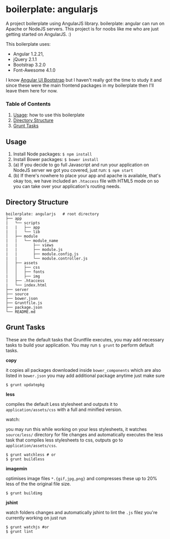 boilerplate: angularjs
======================

A project boilerplate using AngularJS library. boilerplate: angular can run on
Apache or NodeJS servers. This project is for noobs like me who are just getting
started on AngularJS. :)

This boilerplate uses:

- Angular 1.2.21,
- jQuery 2.1.1
- Bootstrap 3.2.0
- Font-Awesome 4.1.0

I know [Angular UI Bootstrap](http://angular-ui.github.io/bootstrap/) but I
haven't really got the time to study it and since these were the main frontend
packages in my boilerplate then I'll leave them here for now.


### Table of Contents

1. [Usage](#usage): how to use this boilerplate
2. [Directory Structure](#directory-structure)
3. [Grunt Tasks](#grunt-tasks)

Usage
-----

1. Install Node packages:
   `$ npm install`
2. Install Bower packages:
  `$ bower install`
3. (a) If you decide to go full Javascript and run your application on NodeJS server
       we got you covered, just run: `$ npm start`
4. (b) If there's nowhere to place your app and apache is available, that's
       okay too, we have included an `.htaccess` file with HTML5 mode on so you
       can take over your application's routing needs.

Directory Structure
-------------------

``` shell
boilerplate: angularjs   # root directory
├── app
|   └── scripts
|   |   ├── app
|   |   └── lib
│   ├── module
|   |   └── module_name
|   |       ├── views
|   |       ├── module.js
|   |       ├── module.config.js
|   |       └── module.controller.js
│   ├── assets
│   │   ├── css
│   │   ├── fonts
|   │   ├── img
|   ├── .htaccess
|   └── index.html
├── server
├── source
├── bower.json
├── Gruntfile.js
├── package.json
└── README.md
```


Grunt Tasks
-----------

These are the default tasks that Gruntfile executes, you may add necessary tasks
to build your application. You may run `$ grunt` to perform default tasks.

**copy**

it copies all packages downloaded inside `bower_components` which are also
listed in `bower.json` you may add additional package anytime just make sure

```shell
$ grunt updatepkg
```

**less**

compiles the default Less stylesheet and outputs it to `application/assets/css`
with a full and minified version.

watch:

you may run this while working on your less stylesheets, it watches `source/less/`
directory for file changes and automatically executes the less task that compiles
less stylesheets to css, outputs go to `application/assets/css`.

```shell
$ grunt watchless # or
$ grunt buildless
```

**imagemin**

optimises image files `*.{gif,jpg,png}` and compresses
these up to 20% less of the the original file size.

```shell
$ grunt buildimg
```

**jshint**

watch folders changes and automatically jshint to lint the `.js` filez you're
currently working on just run

```shell
$ grunt watchjs #or
$ grunt lint
```